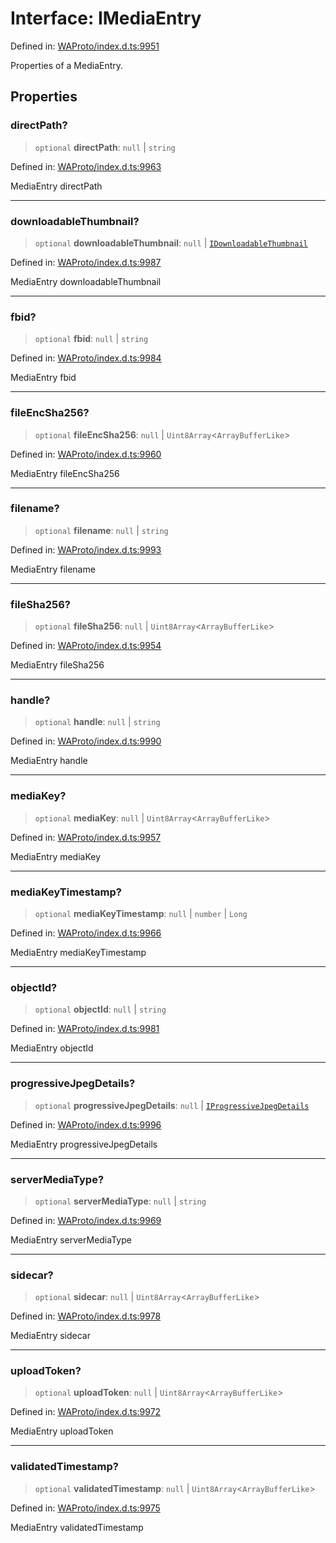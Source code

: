 # Interface: IMediaEntry

Defined in: [WAProto/index.d.ts:9951](https://github.com/Fokusdotid/Baileys/blob/982cc5b3c62bfc7b56d2f8f8427b6c1a2dda856f/WAProto/index.d.ts#L9951)

Properties of a MediaEntry.

## Properties

### directPath?

> `optional` **directPath**: `null` \| `string`

Defined in: [WAProto/index.d.ts:9963](https://github.com/Fokusdotid/Baileys/blob/982cc5b3c62bfc7b56d2f8f8427b6c1a2dda856f/WAProto/index.d.ts#L9963)

MediaEntry directPath

***

### downloadableThumbnail?

> `optional` **downloadableThumbnail**: `null` \| [`IDownloadableThumbnail`](../namespaces/MediaEntry/interfaces/IDownloadableThumbnail.md)

Defined in: [WAProto/index.d.ts:9987](https://github.com/Fokusdotid/Baileys/blob/982cc5b3c62bfc7b56d2f8f8427b6c1a2dda856f/WAProto/index.d.ts#L9987)

MediaEntry downloadableThumbnail

***

### fbid?

> `optional` **fbid**: `null` \| `string`

Defined in: [WAProto/index.d.ts:9984](https://github.com/Fokusdotid/Baileys/blob/982cc5b3c62bfc7b56d2f8f8427b6c1a2dda856f/WAProto/index.d.ts#L9984)

MediaEntry fbid

***

### fileEncSha256?

> `optional` **fileEncSha256**: `null` \| `Uint8Array`\<`ArrayBufferLike`\>

Defined in: [WAProto/index.d.ts:9960](https://github.com/Fokusdotid/Baileys/blob/982cc5b3c62bfc7b56d2f8f8427b6c1a2dda856f/WAProto/index.d.ts#L9960)

MediaEntry fileEncSha256

***

### filename?

> `optional` **filename**: `null` \| `string`

Defined in: [WAProto/index.d.ts:9993](https://github.com/Fokusdotid/Baileys/blob/982cc5b3c62bfc7b56d2f8f8427b6c1a2dda856f/WAProto/index.d.ts#L9993)

MediaEntry filename

***

### fileSha256?

> `optional` **fileSha256**: `null` \| `Uint8Array`\<`ArrayBufferLike`\>

Defined in: [WAProto/index.d.ts:9954](https://github.com/Fokusdotid/Baileys/blob/982cc5b3c62bfc7b56d2f8f8427b6c1a2dda856f/WAProto/index.d.ts#L9954)

MediaEntry fileSha256

***

### handle?

> `optional` **handle**: `null` \| `string`

Defined in: [WAProto/index.d.ts:9990](https://github.com/Fokusdotid/Baileys/blob/982cc5b3c62bfc7b56d2f8f8427b6c1a2dda856f/WAProto/index.d.ts#L9990)

MediaEntry handle

***

### mediaKey?

> `optional` **mediaKey**: `null` \| `Uint8Array`\<`ArrayBufferLike`\>

Defined in: [WAProto/index.d.ts:9957](https://github.com/Fokusdotid/Baileys/blob/982cc5b3c62bfc7b56d2f8f8427b6c1a2dda856f/WAProto/index.d.ts#L9957)

MediaEntry mediaKey

***

### mediaKeyTimestamp?

> `optional` **mediaKeyTimestamp**: `null` \| `number` \| `Long`

Defined in: [WAProto/index.d.ts:9966](https://github.com/Fokusdotid/Baileys/blob/982cc5b3c62bfc7b56d2f8f8427b6c1a2dda856f/WAProto/index.d.ts#L9966)

MediaEntry mediaKeyTimestamp

***

### objectId?

> `optional` **objectId**: `null` \| `string`

Defined in: [WAProto/index.d.ts:9981](https://github.com/Fokusdotid/Baileys/blob/982cc5b3c62bfc7b56d2f8f8427b6c1a2dda856f/WAProto/index.d.ts#L9981)

MediaEntry objectId

***

### progressiveJpegDetails?

> `optional` **progressiveJpegDetails**: `null` \| [`IProgressiveJpegDetails`](../namespaces/MediaEntry/interfaces/IProgressiveJpegDetails.md)

Defined in: [WAProto/index.d.ts:9996](https://github.com/Fokusdotid/Baileys/blob/982cc5b3c62bfc7b56d2f8f8427b6c1a2dda856f/WAProto/index.d.ts#L9996)

MediaEntry progressiveJpegDetails

***

### serverMediaType?

> `optional` **serverMediaType**: `null` \| `string`

Defined in: [WAProto/index.d.ts:9969](https://github.com/Fokusdotid/Baileys/blob/982cc5b3c62bfc7b56d2f8f8427b6c1a2dda856f/WAProto/index.d.ts#L9969)

MediaEntry serverMediaType

***

### sidecar?

> `optional` **sidecar**: `null` \| `Uint8Array`\<`ArrayBufferLike`\>

Defined in: [WAProto/index.d.ts:9978](https://github.com/Fokusdotid/Baileys/blob/982cc5b3c62bfc7b56d2f8f8427b6c1a2dda856f/WAProto/index.d.ts#L9978)

MediaEntry sidecar

***

### uploadToken?

> `optional` **uploadToken**: `null` \| `Uint8Array`\<`ArrayBufferLike`\>

Defined in: [WAProto/index.d.ts:9972](https://github.com/Fokusdotid/Baileys/blob/982cc5b3c62bfc7b56d2f8f8427b6c1a2dda856f/WAProto/index.d.ts#L9972)

MediaEntry uploadToken

***

### validatedTimestamp?

> `optional` **validatedTimestamp**: `null` \| `Uint8Array`\<`ArrayBufferLike`\>

Defined in: [WAProto/index.d.ts:9975](https://github.com/Fokusdotid/Baileys/blob/982cc5b3c62bfc7b56d2f8f8427b6c1a2dda856f/WAProto/index.d.ts#L9975)

MediaEntry validatedTimestamp
